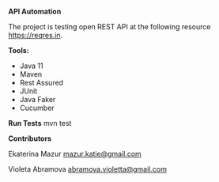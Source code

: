 **API Automation**

The project is testing open REST API at the following resource https://reqres.in.

**Tools:**

* Java 11
* Maven
* Rest Assured
* JUnit
* Java Faker
* Cucumber

**Run Tests**
mvn test

**Contributors**

Ekaterina Mazur  mazur.katie@gmail.com

Violeta Abramova abramova.violetta@gmail.com



